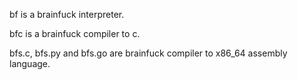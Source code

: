bf is a brainfuck interpreter.

bfc is a brainfuck compiler to c.

bfs.c, bfs.py and bfs.go are brainfuck compiler to x86_64 assembly language.
